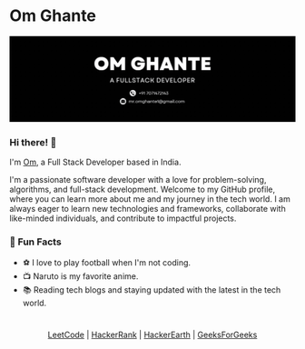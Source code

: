 # Om Ghante

![Profile Banner](./other/github-gif-banner.gif)

### Hi there! 👋

I'm [Om](https://om-ghante-digital-resume.vercel.app/), a Full Stack Developer based in India.

I'm a passionate software developer with a love for problem-solving, algorithms, and full-stack development. Welcome to my GitHub profile, where you can learn more about me and my journey in the tech world. I am always eager to learn new technologies and frameworks, collaborate with like-minded individuals, and contribute to impactful projects.

### 🌟 Fun Facts

- ⚽ I love to play football when I'm not coding.
- 📺 Naruto is my favorite anime.
- 📚 Reading tech blogs and staying updated with the latest in the tech world.

# 

<div align="center">
  <a href="https://leetcode.com/om_ghante/">LeetCode</a> |
  <a href="https://www.hackerrank.com/profile/omghante">HackerRank</a> |
  <a href="https://www.hackerearth.com/@omghante">HackerEarth</a> |
  <a href="https://www.geeksforgeeks.org/user/omghante/">GeeksForGeeks</a>
</div>

